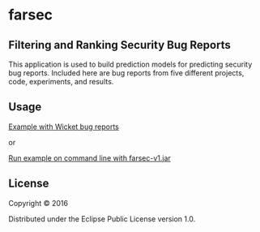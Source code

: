 # farsec

## Filtering and Ranking Security Bug Reports
This application is used to build prediction models for predicting security bug reports. Included here are bug reports from five different projects, code, experiments, and results.

## Usage
[Example with Wicket bug reports](http://viewer.gorilla-repl.org/view.html?source=github&user=fayola21&repo=farsec&path=src/farsec/experiments.clj)

or

[Run example on command line with farsec-v1.jar](https://github.com/fayola21/farsec/blob/master/doc/Data.ipynb)

## License

Copyright © 2016

Distributed under the Eclipse Public License version 1.0.
